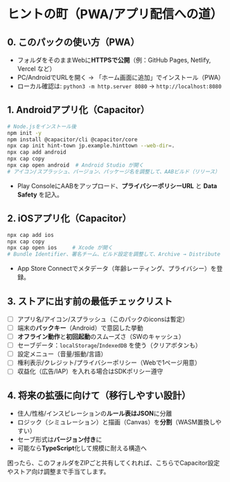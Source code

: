 # ヒントの町（PWA/アプリ配信への道）

## 0. このパックの使い方（PWA）
- フォルダをそのままWebに**HTTPSで公開**（例：GitHub Pages, Netlify, Vercel など）
- PC/AndroidでURLを開く → 「ホーム画面に追加」でインストール（PWA）
- ローカル確認は: `python3 -m http.server 8080` → `http://localhost:8080`

## 1. Androidアプリ化（Capacitor）
```bash
# Node.jsをインストール後
npm init -y
npm install @capacitor/cli @capacitor/core
npx cap init hint-town jp.example.hinttown --web-dir=.
npx cap add android
npx cap copy
npx cap open android  # Android Studio が開く
# アイコン/スプラッシュ、バージョン、パッケージ名を調整して、AABビルド（リリース）
```
- Play ConsoleにAABをアップロード、**プライバシーポリシーURL** と **Data Safety** を記入。

## 2. iOSアプリ化（Capacitor）
```bash
npx cap add ios
npx cap copy
npx cap open ios     # Xcode が開く
# Bundle Identifier、署名チーム、ビルド設定を調整して、Archive → Distribute
```
- App Store Connectでメタデータ（年齢レーティング、プライバシー）を登録。

## 3. ストアに出す前の最低チェックリスト
- [ ] アプリ名/アイコン/スプラッシュ（このパックのiconsは暫定）
- [ ] 端末の**バックキー**（Android）で意図した挙動
- [ ] **オフライン動作**と**初回起動**のスムーズさ（SWのキャッシュ）
- [ ] セーブデータ：`localStorage`/`IndexedDB` を使う（クリアボタンも）
- [ ] 設定メニュー（音量/振動/言語）
- [ ] 権利表示/クレジット/プライバシーポリシー（Webで1ページ用意）
- [ ] 収益化（広告/IAP）を入れる場合はSDKポリシー遵守

## 4. 将来の拡張に向けて（移行しやすい設計）
- 住人/性格/インスピレーションの**ルール表はJSON**に分離
- ロジック（シミュレーション）と描画（Canvas）を**分割**（WASM置換しやすい）
- セーブ形式は**バージョン付き**に
- 可能なら**TypeScript**化して規模に耐える構造へ

困ったら、このフォルダをZIPごと共有してくれれば、こちらでCapacitor設定やストア向け調整まで手当てします。
